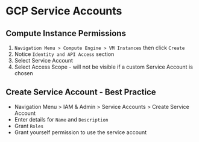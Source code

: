 # GCP Service Accounts

## Compute Instance Permissions

1. `Navigation Menu > Compute Engine > VM Instances` then click `Create`
2. Notice `Identity and API Access` section
3. Select Service Account
4. Select Access Scope - will not be visible if a custom Service Account is chosen

## Create Service Account - Best Practice

- Navigation Menu > IAM & Admin > Service Accounts > Create Service Account
- Enter details for `Name` and `Description`
- Grant `Roles`
- Grant yourself permission to use the service account
